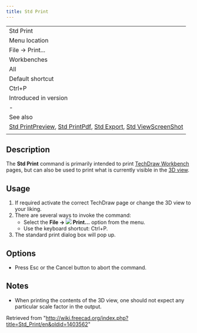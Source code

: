 ```yaml
---
title: Std Print
---
```


|                                                                                                                                                                                                                |
| -------------------------------------------------------------------------------------------------------------------------------------------------------------------------------------------------------------- |
| Std Print                                                                                                                                                                                                      |
| Menu location                                                                                                                                                                                                  |
| File → Print...                                                                                                                                                                                                |
| Workbenches                                                                                                                                                                                                    |
| All                                                                                                                                                                                                            |
| Default shortcut                                                                                                                                                                                               |
| Ctrl+P                                                                                                                                                                                                         |
| Introduced in version                                                                                                                                                                                          |
| -                                                                                                                                                                                                              |
| See also                                                                                                                                                                                                       |
| [Std PrintPreview](/Std_PrintPreview "Std PrintPreview"), [Std PrintPdf](/Std_PrintPdf "Std PrintPdf"), [Std Export](/Std_Export "Std Export"), [Std ViewScreenShot](/Std_ViewScreenShot "Std ViewScreenShot") |
|                                                                                                                                                                                                                |

## Description

The **Std Print** command is primarily intended to print [TechDraw Workbench](/TechDraw_Workbench "TechDraw Workbench") pages, but can also be used to print what is currently visible in the [3D view](/3D_View "3D View").

## Usage

1. If required activate the correct TechDraw page or change the 3D view to your liking.
2. There are several ways to invoke the command:
   - Select the **File → ![](/images/Std_Print.svg) Print...** option from the menu.
   - Use the keyboard shortcut: Ctrl+P.
3. The standard print dialog box will pop up.

## Options

- Press Esc or the Cancel button to abort the command.

## Notes

- When printing the contents of the 3D view, one should not expect any particular scale factor in the output.

Retrieved from "<http://wiki.freecad.org/index.php?title=Std_Print/en&oldid=1403562>"
